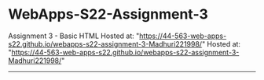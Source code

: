 # WebApps-S22-Assignment-3
Assignment 3 - Basic HTML
Hosted at: "https://44-563-web-apps-s22.github.io/webapps-s22-assignment-3-Madhuri221998/"
Hosted at: "https://44-563-web-apps-s22.github.io/webapps-s22-assignment-3-Madhuri221998/"
<hr>